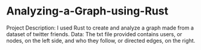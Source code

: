 # Analyzing-a-Graph-using-Rust
Project Description: I used Rust to create and analyze a graph made from a dataset of twitter friends.
Data: The txt file provided contains users, or nodes, on the left side, and who they follow, or directed edges, on the right.
